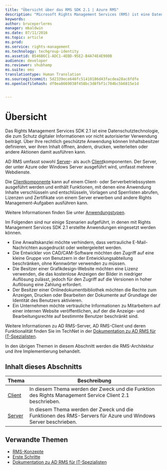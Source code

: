 ```yaml
---
title: "Übersicht über das RMS SDK 2.1 | Azure RMS"
description: "Microsoft Rights Management Services (RMS) ist eine Datenschutztechnologie, die zum Schutz digitaler Informationen vor nicht autorisierter Verwendung beiträgt."
keywords: 
author: bruceperlerms
manager: mbaldwin
ms.date: 07/11/2016
ms.topic: article
ms.prod: 
ms.service: rights-management
ms.technology: techgroup-identity
ms.assetid: B546B6C1-ADC1-4EBD-95E2-B4A74E4E980B
audience: developer
ms.reviewer: shubhamp
ms.suite: ems
translationtype: Human Translation
ms.sourcegitcommit: 5d2339ece646fc51410186d43facdea28ac8fdfe
ms.openlocfilehash: df0ea8669038f458bc3d8fbf1c704bc5b6815e1d


---
```


# Übersicht

Das Rights Management Services SDK 2.1 ist eine Datenschutztechnologie, die zum Schutz digitaler Informationen vor nicht autorisierter Verwendung beiträgt. Über Ihre rechtlich geschützte Anwendung können Inhaltsbesitzer definieren, wer ihren Inhalt öffnen, ändern, drucken, weiterleiten oder andere Aktionen damit ausführen kann.

AD RMS umfasst sowohl [Server](ad-rms-server.md)- als auch [Client](ad-rms-client.md)komponenten. Der Server, der unter Azure oder Windows Server ausgeführt wird, umfasst mehrere Webdienste.

Die [Clientkomponente](ad-rms-client.md) kann auf einem Client- oder Serverbetriebssystem ausgeführt werden und enthält Funktionen, mit denen eine Anwendung Inhalte verschlüsseln und entschlüsseln, Vorlagen und Sperrlisten abrufen, Lizenzen und Zertifikate von einem Server erwerben und andere Rights Management-Aufgaben ausführen kann.

Weitere Informationen finden Sie unter [Anwendungstypen](application-types.md).

Im Folgenden sind nur einige Szenarien aufgeführt, in denen mit Rights Management Services SDK 2.1 erstellte Anwendungen eingesetzt werden können.

-   Eine Anwaltskanzlei möchte verhindern, dass vertrauliche E-Mail-Nachrichten ausgedruckt oder weitergeleitet werden.
-   Die Entwickler von CAD/CAM-Software möchten den Zugriff auf eine kleine Gruppe von Benutzern in der Entwicklungsabteilung beschränken, ohne Kennwörter verwenden zu müssen.
-   Die Besitzer einer Grafikdesign-Website möchten eine Lizenz verwenden, die das kostenlose Anzeigen der Bilder in niedriger Auflösung zulässt, jedoch für den Zugriff auf die Versionen in hoher Auflösung eine Zahlung erfordert.
-   Der Besitzer einer Onlinedokumentbibliothek möchten die Rechte zum Anzeigen, Drucken oder Bearbeiten der Dokumente auf Grundlage der Identität des Benutzers aktivieren.
-   Ein Unternehmen möchte vertrauliche Informationen zu Mitarbeitern auf einer internen Website veröffentlichen, auf der die Anzeige- und Bearbeitungsrechte auf bestimmte Benutzer beschränkt sind.

Weitere Informationen zu AD RMS-Server, AD RMS-Client und deren Funktionalität finden Sie im TechNet in der [Dokumentation zu AD RMS für IT-Spezialisten](https://TechNet.Microsoft.Com/library/cc771234.aspx).

In den übrigen Themen in diesem Abschnitt werden die RMS-Architektur und ihre Implementierung behandelt.

## Inhalt dieses Abschnitts

| Thema | Beschreibung |
|-------|-------------|
|[Client](ad-rms-client.md) |In diesem Thema werden der Zweck und die Funktion des Rights Management Service Client 2.1 beschrieben. |
|[Server](ad-rms-server.md) | In diesem Thema werden der Zweck und die Funktionen des RMS-Servers für Azure und Windows Server beschrieben.|


## Verwandte Themen

* [RMS-Konzepte](application-types.md)
* [Erste Schritte](getting-started-with-ad-rms-2-0.md)
* [Dokumentation zu AD RMS für IT-Spezialisten](https://TechNet.Microsoft.Com/en-us/library/cc771234.aspx)
 

 



<!--HONumber=Aug16_HO4-->


